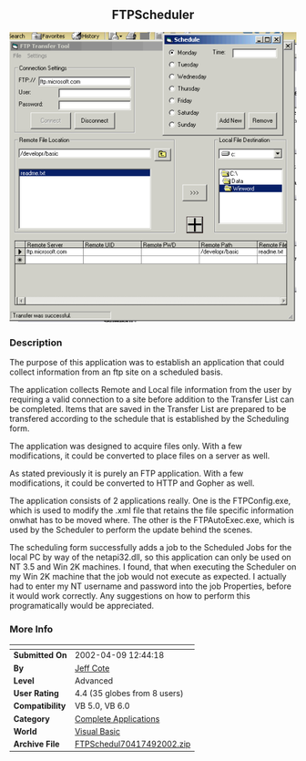 ﻿<div align="center">

## FTPScheduler

<img src="PIC2002491145416241.gif">
</div>

### Description

The purpose of this application was to establish an application that could collect information from an ftp site on a scheduled basis.

The application collects Remote and Local file information from the user by requiring a valid connection to a site before addition to the Transfer List can be completed. Items that are saved in the Transfer List are prepared to be transfered according to the schedule that is established by the Scheduling form.

The application was designed to acquire files only. With a few modifications, it could be converted to place files on a server as well.

As stated previously it is purely an FTP application. With a few modifications, it could be converted to HTTP and Gopher as well.

The application consists of 2 applications really. One is the FTPConfig.exe, which is used to modify the .xml file that retains the file specific information onwhat has to be moved where. The other is the FTPAutoExec.exe, which is used by the Scheduler to perform the update behind the scenes.

The scheduling form successfully adds a job to the Scheduled Jobs for the local PC by way of the netapi32.dll, so this application can only be used on NT 3.5 and Win 2K machines. I found, that when executing the Scheduler on my Win 2K machine that the job would not execute as expected. I actually had to enter my NT username and password into the job Properties, before it would work correctly. Any suggestions on how to perform this programatically would be appreciated.
 
### More Info
 


<span>             |<span>
---                |---
**Submitted On**   |2002-04-09 12:44:18
**By**             |[Jeff Cote](https://github.com/Planet-Source-Code/PSCIndex/blob/master/ByAuthor/jeff-cote.md)
**Level**          |Advanced
**User Rating**    |4.4 (35 globes from 8 users)
**Compatibility**  |VB 5\.0, VB 6\.0
**Category**       |[Complete Applications](https://github.com/Planet-Source-Code/PSCIndex/blob/master/ByCategory/complete-applications__1-27.md)
**World**          |[Visual Basic](https://github.com/Planet-Source-Code/PSCIndex/blob/master/ByWorld/visual-basic.md)
**Archive File**   |[FTPSchedul70417492002\.zip](https://github.com/Planet-Source-Code/jeff-cote-ftpscheduler__1-33631/archive/master.zip)








